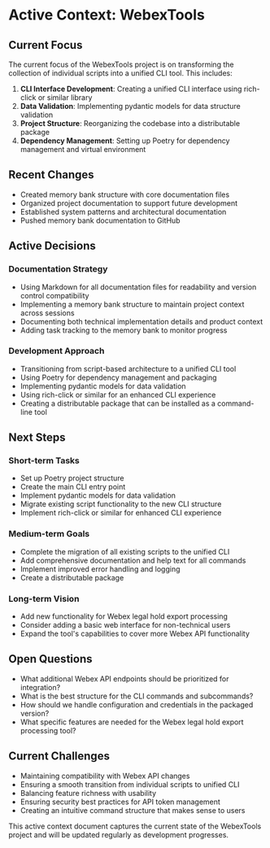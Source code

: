 # Active Context: WebexTools

## Current Focus
The current focus of the WebexTools project is on transforming the collection of individual scripts into a unified CLI tool. This includes:

1. **CLI Interface Development**: Creating a unified CLI interface using rich-click or similar library
2. **Data Validation**: Implementing pydantic models for data structure validation
3. **Project Structure**: Reorganizing the codebase into a distributable package
4. **Dependency Management**: Setting up Poetry for dependency management and virtual environment

## Recent Changes
- Created memory bank structure with core documentation files
- Organized project documentation to support future development
- Established system patterns and architectural documentation
- Pushed memory bank documentation to GitHub

## Active Decisions

### Documentation Strategy
- Using Markdown for all documentation files for readability and version control compatibility
- Implementing a memory bank structure to maintain project context across sessions
- Documenting both technical implementation details and product context
- Adding task tracking to the memory bank to monitor progress

### Development Approach
- Transitioning from script-based architecture to a unified CLI tool
- Using Poetry for dependency management and packaging
- Implementing pydantic models for data validation
- Using rich-click or similar for an enhanced CLI experience
- Creating a distributable package that can be installed as a command-line tool

## Next Steps

### Short-term Tasks
- Set up Poetry project structure
- Create the main CLI entry point
- Implement pydantic models for data validation
- Migrate existing script functionality to the new CLI structure
- Implement rich-click or similar for enhanced CLI experience

### Medium-term Goals
- Complete the migration of all existing scripts to the unified CLI
- Add comprehensive documentation and help text for all commands
- Implement improved error handling and logging
- Create a distributable package

### Long-term Vision
- Add new functionality for Webex legal hold export processing
- Consider adding a basic web interface for non-technical users
- Expand the tool's capabilities to cover more Webex API functionality

## Open Questions
- What additional Webex API endpoints should be prioritized for integration?
- What is the best structure for the CLI commands and subcommands?
- How should we handle configuration and credentials in the packaged version?
- What specific features are needed for the Webex legal hold export processing tool?

## Current Challenges
- Maintaining compatibility with Webex API changes
- Ensuring a smooth transition from individual scripts to unified CLI
- Balancing feature richness with usability
- Ensuring security best practices for API token management
- Creating an intuitive command structure that makes sense to users

This active context document captures the current state of the WebexTools project and will be updated regularly as development progresses.
